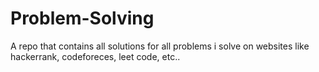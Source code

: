 # Problem-Solving
A repo that contains all solutions for all problems i solve on websites like hackerrank, codeforeces, leet code, etc..
